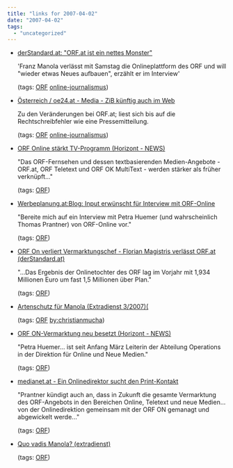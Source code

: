 ```yaml
---
title: "links for 2007-04-02"
date: "2007-04-02"
tags: 
  - "uncategorized"
---
```


- [derStandard.at: "ORF.at ist ein nettes Monster"](http://derstandard.at/?url=/?id=2826119)
    
    'Franz Manola verlässt mit Samstag die Onlineplattform des ORF und will "wieder etwas Neues aufbauen", erzählt er im Interview'
    
    (tags: [ORF](http://del.icio.us/heinzwittenbrink/ORF) [online-journalismus](http://del.icio.us/heinzwittenbrink/online-journalismus))
    
- [Österreich / oe24.at - Media - ZiB künftig auch im Web](http://www.oe24.at/zeitung/wirtschaft/media/article122631.ece)
    
    Zu den Veränderungen bei ORF.at; liest sich bis auf die Rechtschreibfehler wie eine Pressemitteilung.
    
    (tags: [ORF](http://del.icio.us/heinzwittenbrink/ORF) [online-journalismus](http://del.icio.us/heinzwittenbrink/online-journalismus))
    
- [ORF Online stärkt TV-Programm (Horizont - NEWS)](http://www.horizont.at/newmedia/pages/show.prl?params=recent%3D1%26type%3D9&id=26424&currPage=&type=9)
    
    "Das ORF-Fernsehen und dessen textbasierenden Medien-Angebote - ORF.at, ORF Teletext und ORF OK MultiText - werden stärker als früher verknüpft..."
    
    (tags: [ORF](http://del.icio.us/heinzwittenbrink/ORF))
    
- [Werbeplanung.at:Blog: Input erwünscht für Interview mit ORF-Online](http://blog.werbeplanung.at/stories/3492107/)
    
    "Bereite mich auf ein Interview mit Petra Huemer (und wahrscheinlich Thomas Prantner) von ORF-Online vor."
    
    (tags: [ORF](http://del.icio.us/heinzwittenbrink/ORF))
    
- [ORF On verliert Vermarktungschef - Florian Magistris verlässt ORF.at (derStandard.at)](http://derstandard.at/?url=/?id=2809378)
    
    "...Das Ergebnis der Onlinetochter des ORF lag im Vorjahr mit 1,934 Millionen Euro um fast 1,5 Millionen über Plan."
    
    (tags: [ORF](http://del.icio.us/heinzwittenbrink/ORF))
    
- [Artenschutz für Manola (Extradienst 3/2007)(](http://www.extradienst.at/jaos/page/main_aktuell_editorial.tmpl?article_id=20041)
    
    (tags: [ORF](http://del.icio.us/heinzwittenbrink/ORF) [by:christianmucha](http://del.icio.us/heinzwittenbrink/by:christianmucha))
    
- [ORF ON-Vermarktung neu besetzt (Horizont - NEWS)](http://www.horizont.at/people/pages/show.prl?params=recent%3D1%26type%3D16&id=26355&currPage=&type=16)
    
    "Petra Huemer... ist seit Anfang März Leiterin der Abteilung Operations in der Direktion für Online und Neue Medien."
    
    (tags: [ORF](http://del.icio.us/heinzwittenbrink/ORF))
    
- [medianet.at - Ein Onlinedirektor sucht den Print-Kontakt](http://medianet.at/content6506-44.html)
    
    "Prantner kündigt auch an, dass in Zukunft die gesamte Vermarktung des ORF-Angebots in den Bereichen Online, Teletext und neue Medien... von der Onlinedirektion gemeinsam mit der ORF ON gemanagt und abgewickelt werde..."
    
    (tags: [ORF](http://del.icio.us/heinzwittenbrink/ORF))
    
- [Quo vadis Manola? (extradienst)](http://www.extradienst.at/jaos/page/main_heute.tmpl?article_id=20076&offset=0)
    
    (tags: [ORF](http://del.icio.us/heinzwittenbrink/ORF))
